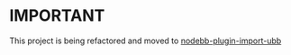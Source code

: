 IMPORTANT
=========

This project is being refactored and moved to [nodebb-plugin-import-ubb](https://github.com/akhoury/nodebb-plugin-import-ubb)
